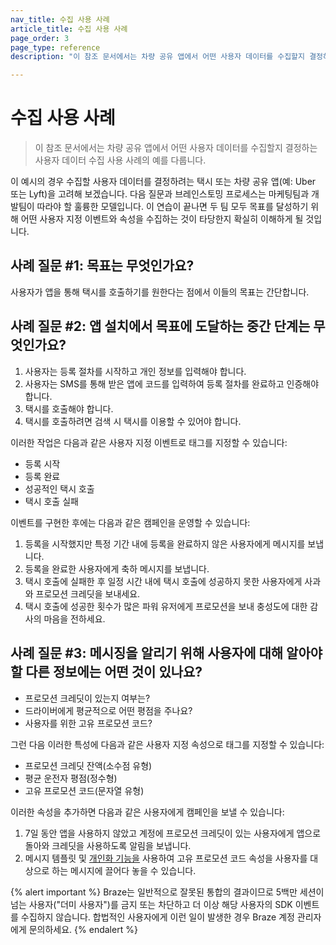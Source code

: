```yaml
---
nav_title: 수집 사용 사례
article_title: 수집 사용 사례
page_order: 3
page_type: reference
description: "이 참조 문서에서는 차량 공유 앱에서 어떤 사용자 데이터를 수집할지 결정하는 사용자 데이터 수집 사용 사례의 예를 다룹니다."

---
```


# 수집 사용 사례

> 이 참조 문서에서는 차량 공유 앱에서 어떤 사용자 데이터를 수집할지 결정하는 사용자 데이터 수집 사용 사례의 예를 다룹니다.

이 예시의 경우 수집할 사용자 데이터를 결정하려는 택시 또는 차량 공유 앱(예: Uber 또는 Lyft)을 고려해 보겠습니다. 다음 질문과 브레인스토밍 프로세스는 마케팅팀과 개발팀이 따라야 할 훌륭한 모델입니다. 이 연습이 끝나면 두 팀 모두 목표를 달성하기 위해 어떤 사용자 지정 이벤트와 속성을 수집하는 것이 타당한지 확실히 이해하게 될 것입니다.

## 사례 질문 #1: 목표는 무엇인가요?

사용자가 앱을 통해 택시를 호출하기를 원한다는 점에서 이들의 목표는 간단합니다.

## 사례 질문 #2: 앱 설치에서 목표에 도달하는 중간 단계는 무엇인가요?

1. 사용자는 등록 절차를 시작하고 개인 정보를 입력해야 합니다.
2. 사용자는 SMS를 통해 받은 앱에 코드를 입력하여 등록 절차를 완료하고 인증해야 합니다.
3. 택시를 호출해야 합니다.
4. 택시를 호출하려면 검색 시 택시를 이용할 수 있어야 합니다.

이러한 작업은 다음과 같은 사용자 지정 이벤트로 태그를 지정할 수 있습니다:

- 등록 시작
- 등록 완료
- 성공적인 택시 호출
- 택시 호출 실패

이벤트를 구현한 후에는 다음과 같은 캠페인을 운영할 수 있습니다:

1. 등록을 시작했지만 특정 기간 내에 등록을 완료하지 않은 사용자에게 메시지를 보냅니다.
2. 등록을 완료한 사용자에게 축하 메시지를 보냅니다.
3. 택시 호출에 실패한 후 일정 시간 내에 택시 호출에 성공하지 못한 사용자에게 사과와 프로모션 크레딧을 보내세요.
4. 택시 호출에 성공한 횟수가 많은 파워 유저에게 프로모션을 보내 충성도에 대한 감사의 마음을 전하세요.

## 사례 질문 #3: 메시징을 알리기 위해 사용자에 대해 알아야 할 다른 정보에는 어떤 것이 있나요?

- 프로모션 크레딧이 있는지 여부는?
- 드라이버에게 평균적으로 어떤 평점을 주나요?
- 사용자를 위한 고유 프로모션 코드?

그런 다음 이러한 특성에 다음과 같은 사용자 지정 속성으로 태그를 지정할 수 있습니다:

- 프로모션 크레딧 잔액(소수점 유형)
- 평균 운전자 평점(정수형)
- 고유 프로모션 코드(문자열 유형)

이러한 속성을 추가하면 다음과 같은 사용자에게 캠페인을 보낼 수 있습니다:

1. 7일 동안 앱을 사용하지 않았고 계정에 프로모션 크레딧이 있는 사용자에게 앱으로 돌아와 크레딧을 사용하도록 알림을 보냅니다.
2. 메시지 템플릿 및 [개인화 기능을][13] 사용하여 고유 프로모션 코드 속성을 사용자를 대상으로 하는 메시지에 끌어다 놓을 수 있습니다.


{% alert important %}
Braze는 일반적으로 잘못된 통합의 결과이므로 5백만 세션이 넘는 사용자("더미 사용자")를 금지 또는 차단하고 더 이상 해당 사용자의 SDK 이벤트를 수집하지 않습니다. 합법적인 사용자에게 이런 일이 발생한 경우 Braze 계정 관리자에게 문의하세요.
{% endalert %}

[13]: {{site.baseurl}}/user_guide/personalization_and_dynamic_content/overview/#personalized-messaging
